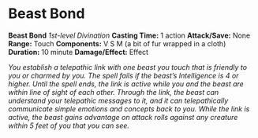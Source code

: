 # Beast Bond

**Beast Bond**
_1st-level Divination_
**Casting Time:** 1 action
**Attack/Save:** None
**Range:** Touch
**Components:** V S M (a bit of fur wrapped in a cloth)
**Duration:** 10 minute
**Damage/Effect:** Effect

*You establish a telepathic link with one beast you touch that is friendly to you or charmed by you. The spell fails if the beast’s Intelligence is 4 or higher. Until the spell ends, the link is active while you and the beast are within line of sight of each other. Through the link, the beast can understand your telepathic messages to it, and it can telepathically communicate simple emotions and concepts back to you. While the link is active, the beast gains advantage on attack rolls against any creature within 5 feet of you that you can see.*